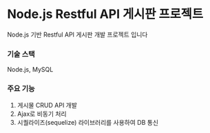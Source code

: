# Node.js Restful API 게시판 프로젝트

Node.js 기반 Restful API 게시판 개발 프로젝트 입니다

### 기술 스택
Node.js, MySQL

### 주요 기능
1. 게시물 CRUD API 개발
2. Ajax로 비동기 처리
3. 시퀄라이즈(sequelize) 라이브러리를 사용하여 DB 통신


